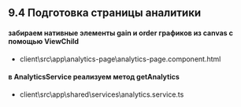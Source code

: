 ## 9.4 Подготовка страницы аналитики

#### забираем нативные элементы gain и order графиков из canvas с помощью ViewChild

- client\src\app\analytics-page\analytics-page.component.html

#### в AnalyticsService реализуем метод getAnalytics

- client\src\app\shared\services\analytics.service.ts
